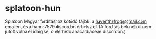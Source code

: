 # splatoon-hun
Splatoon Magyar fordításhoz kötődő fájlok.
a haventhefrog@gmail.com emailen, és a hanna7579 discordon érhetsz el.
(A fordítás bek nélkül nem jutott volna el idáig se, ő elérhető anacardiaceae discordon.)

